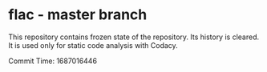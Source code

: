 # flac - master branch

This repository contains frozen state of the repository.
Its history is cleared. It is used only for static code
analysis with Codacy.

Commit Time: 1687016446